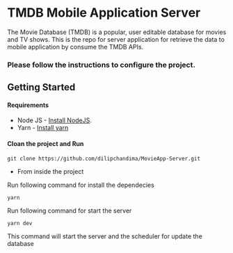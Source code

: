 # TMDB Mobile Application Server

The Movie Database (TMDB) is a popular, user editable database for movies and TV shows. This is the repo for server application for retrieve the data to mobile application by consume the TMDB APIs.

### Please follow the instructions to configure the project.

## Getting Started

#### Requirements

- Node JS - [Install NodeJS](https://nodejs.org/en/).
- Yarn - [Install yarn](https://yarnpkg.com/en/docs/install)

#### Cloan the project and Run

```
git clone https://github.com/dilipchandima/MovieApp-Server.git
```

- From inside the project

Run following command for install the dependecies

```
yarn
```

Run following command for start the server

```
yarn dev
```

This command will start the server and the scheduler for update the database
